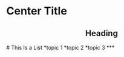 # Center Title #
<h2 div align="center">Heading</h2>
# This Is a List
*topic 1
*topic 2
*topic 3
***

